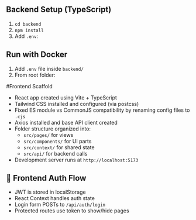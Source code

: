 ## Backend Setup (TypeScript)

1. `cd backend`
2. `npm install`
3. Add `.env`:

## Run with Docker

1. Add `.env` file inside `backend/`
2. From root folder:

#Frontend Scaffold

- React app created using Vite + TypeScript
- Tailwind CSS installed and configured (via postcss)
- Fixed ES module vs CommonJS compatibility by renaming config files to `.cjs`
- Axios installed and base API client created
- Folder structure organized into:
  - `src/pages/` for views
  - `src/components/` for UI parts
  - `src/context/` for shared state
  - `src/api/` for backend calls
- Development server runs at `http://localhost:5173`

## 🔐 Frontend Auth Flow

- JWT is stored in localStorage
- React Context handles auth state
- Login form POSTs to `/api/auth/login`
- Protected routes use token to show/hide pages
